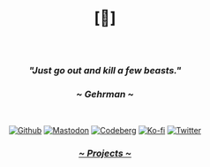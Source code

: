 # <p align="center">[🔻]</p>
 
<br>

### <p align="center"><i>"Just go out and kill a few beasts."</i></p>
### <p align="center"><i>~ Gehrman ~</i></p>

<br>

<p align="center">
  <a href="https://github.com/crnobog69" target="_blank"><img src="https://img.shields.io/badge/Github-181717?style=for-the-badge&logo=github&logoColor=white" alt="Github"></a> 
  <a href="https://mastodon.social/@prepungrad" target="_blank"><img src="https://img.shields.io/badge/Mastodon-7F4C8A?style=for-the-badge&logo=mastodon&logoColor=white" alt="Mastodon"></a>
  <a href="https://codeberg.org/crnobog" target="_blank"><img src="https://img.shields.io/badge/Codeberg-000000?style=for-the-badge&logo=codeberg&logoColor=white" alt="Codeberg"></a>
  <a href="https://ko-fi.com/crnobog" target="_blank"><img src="https://img.shields.io/badge/Ko--fi-F16061?style=for-the-badge&logo=ko-fi&logoColor=white" alt="Ko-fi"></a>
  <a href="https://x.com/prepungrad" target="_blank"><img src="https://img.shields.io/badge/X-000000?style=for-the-badge&logo=x&logoColor=white" alt="Twitter"></a>
</p>

### <p align="center"><a href="https://short-offer-f87.notion.site/7d5b3228b96b4dae84471e2d02b77f33?pvs=4"><i>~ Projects ~</i></a></p>



